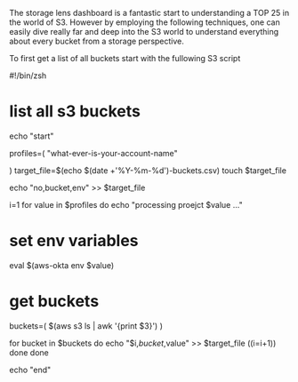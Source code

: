 The storage lens dashboard is a fantastic start to understanding a TOP 25 in the world of S3. However by employing the following techniques, one can easily dive really far and deep into the S3 world to understand everything about every bucket
from a storage perspective. 


To first get a list of all buckets start with the fullowing S3 script

#!/bin/zsh
# list all s3 buckets

echo "start"

profiles=(
    "what-ever-is-your-account-name" 
   
)
target_file=$(echo $(date +'%Y-%m-%d')-buckets.csv)
touch $target_file

echo "no,bucket,env" >> $target_file

i=1
for value in $profiles
do
   echo "processing proejct $value ..."
   # set env variables
   eval $(aws-okta env $value)
   # get buckets
   buckets=( $(aws s3 ls | awk '{print $3}') )
   
   for bucket in $buckets
   do
      echo "$i,$bucket,$value" >> $target_file
      ((i=i+1))
   done
done





echo "end"
